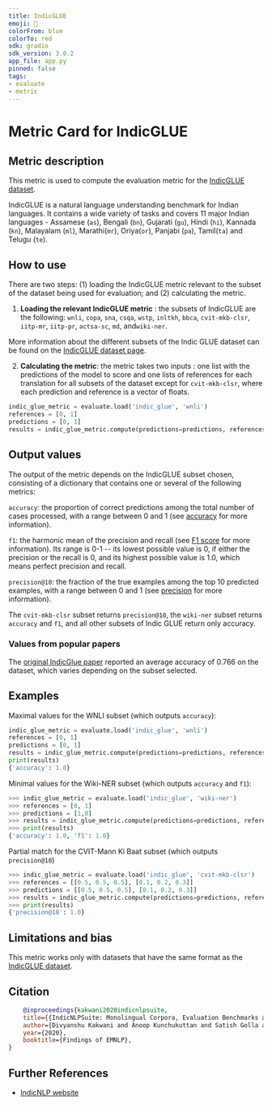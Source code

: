 ```yaml
---
title: IndicGLUE
emoji: 🤗 
colorFrom: blue
colorTo: red
sdk: gradio
sdk_version: 3.0.2
app_file: app.py
pinned: false
tags:
- evaluate
- metric
---
```


# Metric Card for IndicGLUE

## Metric description
This metric is used to compute the evaluation metric for the [IndicGLUE dataset](https://huggingface.co/datasets/indic_glue). 

IndicGLUE is a natural language understanding benchmark for Indian languages. It contains a wide variety of tasks and covers 11 major Indian languages - Assamese (`as`), Bengali (`bn`), Gujarati (`gu`), Hindi (`hi`), Kannada (`kn`), Malayalam (`ml`), Marathi(`mr`), Oriya(`or`), Panjabi (`pa`), Tamil(`ta`) and Telugu (`te`).

## How to use 

There are two steps: (1) loading the IndicGLUE metric relevant to the subset of the dataset being used for evaluation; and (2) calculating the metric.

1. **Loading the relevant IndicGLUE metric** : the subsets of IndicGLUE are the following: `wnli`, `copa`, `sna`, `csqa`, `wstp`, `inltkh`, `bbca`, `cvit-mkb-clsr`, `iitp-mr`, `iitp-pr`, `actsa-sc`, `md`, and`wiki-ner`.

More information about the different subsets of the Indic GLUE dataset can be found on the [IndicGLUE dataset page](https://indicnlp.ai4bharat.org/indic-glue/).

2. **Calculating the metric**: the metric takes two inputs : one list with the predictions of the model to score and one lists of references for each translation for all subsets of the dataset except for `cvit-mkb-clsr`, where each prediction and reference is a vector of floats.

```python
indic_glue_metric = evaluate.load('indic_glue', 'wnli')  
references = [0, 1]
predictions = [0, 1]
results = indic_glue_metric.compute(predictions=predictions, references=references)
```
    
## Output values

The output of the metric depends on the IndicGLUE subset chosen, consisting of a dictionary that contains one or several of the following metrics:

`accuracy`: the proportion of correct predictions among the total number of cases processed, with a range between 0 and 1 (see [accuracy](https://huggingface.co/metrics/accuracy) for more information). 

`f1`: the harmonic mean of the precision and recall (see [F1 score](https://huggingface.co/metrics/f1) for more information). Its range is 0-1 -- its lowest possible value is 0, if either the precision or the recall is 0, and its highest possible value is 1.0, which means perfect precision and recall.

`precision@10`: the fraction of the true examples among the top 10 predicted examples, with a range between 0 and 1 (see [precision](https://huggingface.co/metrics/precision) for more information). 

The `cvit-mkb-clsr` subset returns `precision@10`, the `wiki-ner` subset returns `accuracy` and `f1`, and all other subsets of Indic GLUE return only accuracy. 

### Values from popular papers

The [original IndicGlue paper](https://aclanthology.org/2020.findings-emnlp.445.pdf) reported an average accuracy of 0.766 on the dataset, which varies depending on the subset selected.

## Examples 

Maximal values for the WNLI subset (which outputs `accuracy`):

```python
indic_glue_metric = evaluate.load('indic_glue', 'wnli') 
references = [0, 1]
predictions = [0, 1]
results = indic_glue_metric.compute(predictions=predictions, references=references)
print(results)
{'accuracy': 1.0}
```

Minimal values for the Wiki-NER subset (which outputs `accuracy` and `f1`):

```python
>>> indic_glue_metric = evaluate.load('indic_glue', 'wiki-ner')
>>> references = [0, 1]
>>> predictions = [1,0]
>>> results = indic_glue_metric.compute(predictions=predictions, references=references)
>>> print(results)
{'accuracy': 1.0, 'f1': 1.0}
```

Partial match for the CVIT-Mann Ki Baat subset (which outputs `precision@10`) 

```python
>>> indic_glue_metric = evaluate.load('indic_glue', 'cvit-mkb-clsr')
>>> references = [[0.5, 0.5, 0.5], [0.1, 0.2, 0.3]]
>>> predictions = [[0.5, 0.5, 0.5], [0.1, 0.2, 0.3]]
>>> results = indic_glue_metric.compute(predictions=predictions, references=references)
>>> print(results)
{'precision@10': 1.0}
```

## Limitations and bias
This metric works only with datasets that have the same format as the [IndicGLUE dataset](https://huggingface.co/datasets/glue).

## Citation

```bibtex
    @inproceedings{kakwani2020indicnlpsuite,
    title={{IndicNLPSuite: Monolingual Corpora, Evaluation Benchmarks and Pre-trained Multilingual Language Models for Indian Languages}},
    author={Divyanshu Kakwani and Anoop Kunchukuttan and Satish Golla and Gokul N.C. and Avik Bhattacharyya and Mitesh M. Khapra and Pratyush Kumar},
    year={2020},
    booktitle={Findings of EMNLP},
}
```
    
## Further References 
- [IndicNLP website](https://indicnlp.ai4bharat.org/home/)
